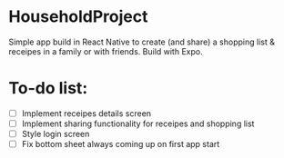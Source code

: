 # HouseholdProject
Simple app build in React Native to create (and share) a shopping list & receipes in a family or with friends.
Build with Expo.

# To-do list:
- [ ] Implement receipes details screen
- [ ] Implement sharing functionality for receipes and shopping list
- [ ] Style login screen
- [ ] Fix bottom sheet always coming up on first app start
